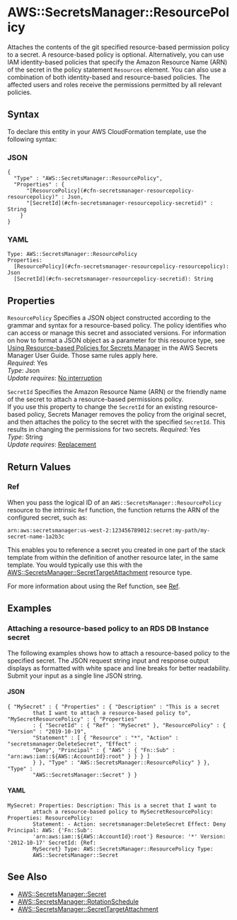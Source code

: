 # AWS::SecretsManager::ResourcePolicy<a name="aws-resource-secretsmanager-resourcepolicy"></a>

Attaches the contents of the git specified resource\-based permission policy to a secret\. A resource\-based policy is optional\. Alternatively, you can use IAM identity\-based policies that specify the Amazon Resource Name \(ARN\) of the secret in the policy statement `Resources` element\. You can also use a combination of both identity\-based and resource\-based policies\. The affected users and roles receive the permissions permitted by all relevant policies\. 

## Syntax<a name="aws-resource-secretsmanager-resourcepolicy-syntax"></a>

To declare this entity in your AWS CloudFormation template, use the following syntax:

### JSON<a name="aws-resource-secretsmanager-resourcepolicy-syntax.json"></a>

```
{
  "Type" : "AWS::SecretsManager::ResourcePolicy",
  "Properties" : {
      "[ResourcePolicy](#cfn-secretsmanager-resourcepolicy-resourcepolicy)" : Json,
      "[SecretId](#cfn-secretsmanager-resourcepolicy-secretid)" : String
    }
}
```

### YAML<a name="aws-resource-secretsmanager-resourcepolicy-syntax.yaml"></a>

```
Type: AWS::SecretsManager::ResourcePolicy
Properties: 
  [ResourcePolicy](#cfn-secretsmanager-resourcepolicy-resourcepolicy): Json
  [SecretId](#cfn-secretsmanager-resourcepolicy-secretid): String
```

## Properties<a name="aws-resource-secretsmanager-resourcepolicy-properties"></a>

`ResourcePolicy`  <a name="cfn-secretsmanager-resourcepolicy-resourcepolicy"></a>
Specifies a JSON object constructed according to the grammar and syntax for a resource\-based policy\. The policy identifies who can access or manage this secret and associated versions\. For information on how to format a JSON object as a parameter for this resource type, see [Using Resource\-based Policies for Secrets Manager](https://docs.aws.amazon.com/secretsmanager/latest/userguide/auth-and-access_resource-based-policies.html) in the AWS Secrets Manager User Guide\. Those same rules apply here\.   
*Required*: Yes  
*Type*: Json  
*Update requires*: [No interruption](https://docs.aws.amazon.com/AWSCloudFormation/latest/UserGuide/using-cfn-updating-stacks-update-behaviors.html#update-no-interrupt)

`SecretId`  <a name="cfn-secretsmanager-resourcepolicy-secretid"></a>
Specifies the Amazon Resource Name \(ARN\) or the friendly name of the secret to attach a resource\-based permissions policy\.   
If you use this property to change the `SecretId` for an existing resource\-based policy, Secrets Manager removes the policy from the original secret, and then attaches the policy to the secret with the specified `SecretId`\. This results in changing the permissions for two secrets\.
*Required*: Yes  
*Type*: String  
*Update requires*: [Replacement](https://docs.aws.amazon.com/AWSCloudFormation/latest/UserGuide/using-cfn-updating-stacks-update-behaviors.html#update-replacement)

## Return Values<a name="aws-resource-secretsmanager-resourcepolicy-return-values"></a>

### Ref<a name="aws-resource-secretsmanager-resourcepolicy-return-values-ref"></a>

When you pass the logical ID of an `AWS::SecretsManager::ResourcePolicy` resource to the intrinsic `Ref` function, the function returns the ARN of the configured secret, such as:

`arn:aws:secretsmanager:us-west-2:123456789012:secret:my-path/my-secret-name-1a2b3c`

This enables you to reference a secret you created in one part of the stack template from within the definition of another resource later, in the same template\. You would typically use this with the [AWS::SecretsManager::SecretTargetAttachment](https://docs.aws.amazon.com/AWSCloudFormation/latest/UserGuide/aws-resource-secretsmanager-secrettargetattachment.html) resource type\.

For more information about using the Ref function, see [Ref](https://docs.aws.amazon.com/AWSCloudFormation/latest/UserGuide/intrinsic-function-reference-ref.html)\.

## Examples<a name="aws-resource-secretsmanager-resourcepolicy--examples"></a>

### Attaching a resource\-based policy to an RDS DB Instance secret<a name="aws-resource-secretsmanager-resourcepolicy--examples--Attaching_a_resource-based_policy_to_an_RDS_DB_Instance_secret_"></a>

The following examples shows how to attach a resource\-based policy to the specified secret\. The JSON request string input and response output displays as formatted with white space and line breaks for better readability\. Submit your input as a single line JSON string\.

#### JSON<a name="aws-resource-secretsmanager-resourcepolicy--examples--Attaching_a_resource-based_policy_to_an_RDS_DB_Instance_secret_--json"></a>

```
{ "MySecret" : { "Properties" : { "Description" : "This is a secret
        that I want to attach a resource-based policy to", "MySecretResourcePolicy" : { "Properties"
        : { "SecretId" : { "Ref" : "MySecret" }, "ResourcePolicy" : { "Version" : "2019-10-19",
        "Statement" : [ { "Resource" : "*", "Action" : "secretsmanager:DeleteSecret", "Effect" :
        "Deny", "Principal" : { "AWS" : { "Fn::Sub" : "arn:aws:iam::${AWS::AccountId}:root" } } } ]
        } }, "Type" : "AWS::SecretsManager::ResourcePolicy" } }, "Type" :
        "AWS::SecretsManager::Secret" } }
```

#### YAML<a name="aws-resource-secretsmanager-resourcepolicy--examples--Attaching_a_resource-based_policy_to_an_RDS_DB_Instance_secret_--yaml"></a>

```
MySecret: Properties: Description: This is a secret that I want to
        attach a resource-based policy to MySecretResourcePolicy: Properties: ResourcePolicy:
        Statement: - Action: secretsmanager:DeleteSecret Effect: Deny Principal: AWS: {'Fn::Sub':
        'arn:aws:iam::${AWS::AccountId}:root'} Resource: '*' Version: '2012-10-17' SecretId: {Ref:
        MySecret} Type: AWS::SecretsManager::ResourcePolicy Type:
        AWS::SecretsManager::Secret
```

## See Also<a name="aws-resource-secretsmanager-resourcepolicy--seealso"></a>
+  [AWS::SecretsManager::Secret](https://docs.aws.amazon.com/AWSCloudFormation/latest/UserGuide/aws-resource-secretsmanager-secret.html)
+  [AWS::SecretsManager::RotationSchedule](https://docs.aws.amazon.com/AWSCloudFormation/latest/UserGuide/aws-resource-secretsmanager-rotationschedule.html)
+  [AWS::SecretsManager::SecretTargetAttachment](https://docs.aws.amazon.com/AWSCloudFormation/latest/UserGuide/aws-resource-secretsmanager-secrettargetattachment.html)